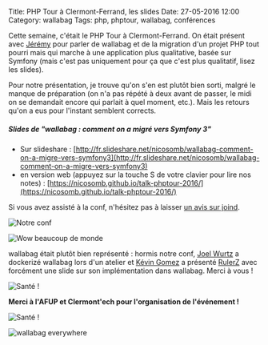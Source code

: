 Title: PHP Tour à Clermont-Ferrand, les slides
Date: 27-05-2016 12:00
Category: wallabag
Tags: php, phptour, wallabag, conférences

Cette semaine, c'était le PHP Tour à Clermont-Ferrand. On était présent avec [Jérémy](https://twitter.com/j0k) pour parler de wallabag et de la migration d'un projet PHP tout pourri mais qui marche à une application plus qualitative, basée sur Symfony (mais c'est pas uniquement pour ça que c'est plus qualitatif, lisez les slides).

Pour notre présentation, je trouve qu'on s'en est plutôt bien sorti, malgré le manque de préparation (on n'a pas répété à deux avant de passer, le midi on se demandait encore qui parlait à quel moment, etc.). Mais les retours qu'on a eus pour l'instant semblent corrects.

##### Slides de "wallabag : comment on a migré vers Symfony 3"

* Sur slideshare : [http://fr.slideshare.net/nicosomb/wallabag-comment-on-a-migre-vers-symfony3](http://fr.slideshare.net/nicosomb/wallabag-comment-on-a-migre-vers-symfony3)
* en version web (appuyez sur la touche S de votre clavier pour lire nos notes) : [https://nicosomb.github.io/talk-phptour-2016/](https://nicosomb.github.io/talk-phptour-2016/)

Si vous avez assisté à la conf, n'hésitez pas à laisser [un avis sur joind](https://joind.in/event/php-tour-clermont-ferrand-2016/wallabag-comment-on-a-migr-vers-symfony3).

![Notre conf]({static}/images/phptour-2016-clermont/phptour01.jpg#mid "Notre conf")

![Wow beaucoup de monde]({static}/images/phptour-2016-clermont/phptour02.jpg#mid "Wow beaucoup de monde")

wallabag était plutôt bien représenté : hormis notre conf, [Joel Wurtz](https://twitter.com/JoelWurtz) a dockerizé wallabag lors d'un atelier et [Kévin Gomez](https://twitter.com/kphoen) a présenté [RulerZ](https://github.com/K-Phoen/rulerz) avec forcément une slide sur son implémentation dans wallabag. Merci à vous !

![Santé !]({static}/images/phptour-2016-clermont/phptour05.jpg#mid "Santé !")


**Merci à l'AFUP et Clermont'ech pour l'organisation de l'événement !**

![Santé !]({static}/images/phptour-2016-clermont/phptour03.jpg#mid "Santé !")

![wallabag everywhere]({static}/images/phptour-2016-clermont/phptour04.jpg#mid "wallabag everywhere")
